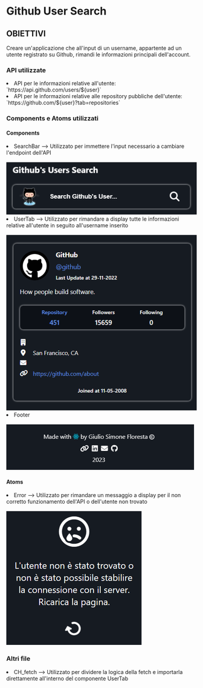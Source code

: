 <h1> Github User Search </h1>

<h2> OBIETTIVI </h2>

Creare un'applicazione che all'input di un username, appartente ad un utente registrato su Github, rimandi le informazioni principali dell'account.

<h3> API utilizzate </h3>

<li> API per le informazioni relative all'utente: `https://api.github.com/users/${user}` </li>
<li> API per le informazioni relative alle repository pubbliche dell'utente: `https://github.com/${user}?tab=repositories` </li>

<h3> Components e Atoms utilizzati </h3>

<h4> Components </h4>
<li> SearchBar --> Utilizzato per immettere l'input necessario a cambiare l'endpoint dell'API </li>
<br>
<img src="./img_SearchBar.png">
<li> UserTab --> Utilizzato per rimandare a display tutte le informazioni relative all'utente in seguito all'username inserito </li>
<br>
<img src="./img_UserTab.png">
<li> Footer </li>
<br>
<img src="./img_Footer.png">

<h4> Atoms </h4>
<li> Error --> Utilizzato per rimandare un messaggio a display per il non corretto funzionamento dell'API o dell'utente non trovato</li>
<br>
<img src="./img_Error.png">

<h3> Altri file </h3>
<li> CH_fetch --> Utilizzato per dividere la logica della fetch e importarla direttamente all'interno del componente UserTab </li>
